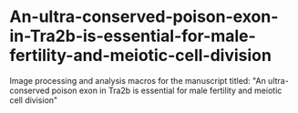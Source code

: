 # An-ultra-conserved-poison-exon-in-Tra2b-is-essential-for-male-fertility-and-meiotic-cell-division
Image processing and analysis macros for the manuscript titled: "An ultra-conserved poison exon in Tra2b is essential for male fertility and meiotic cell division"
